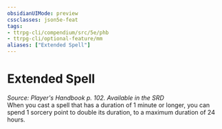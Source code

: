 ```yaml
---
obsidianUIMode: preview
cssclasses: json5e-feat
tags:
- ttrpg-cli/compendium/src/5e/phb
- ttrpg-cli/optional-feature/mm
aliases: ["Extended Spell"]
---
```

# Extended Spell
*Source: Player's Handbook p. 102. Available in the <span title='Systems Reference Document (5.1)'>SRD</span>*  
When you cast a spell that has a duration of 1 minute or longer, you can spend 1 sorcery point to double its duration, to a maximum duration of 24 hours.